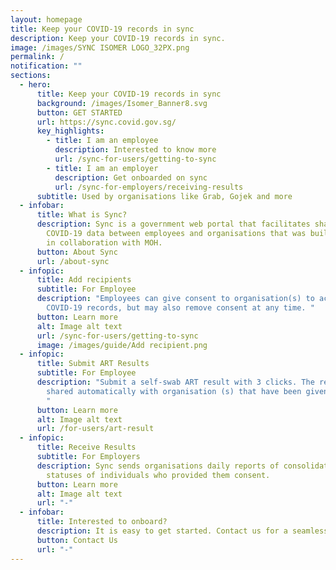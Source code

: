 ```yaml
---
layout: homepage
title: Keep your COVID-19 records in sync
description: Keep your COVID-19 records in sync.
image: /images/SYNC ISOMER LOGO_32PX.png
permalink: /
notification: ""
sections:
  - hero:
      title: Keep your COVID-19 records in sync
      background: /images/Isomer_Banner8.svg
      button: GET STARTED
      url: https://sync.covid.gov.sg/
      key_highlights:
        - title: I am an employee
          description: Interested to know more
          url: /sync-for-users/getting-to-sync
        - title: I am an employer
          description: Get onboarded on sync
          url: /sync-for-employers/receiving-results
      subtitle: Used by organisations like Grab, Gojek and more
  - infobar:
      title: What is Sync?
      description: Sync is a government web portal that facilitates sharing of
        COVID-19 data between employees and organisations that was build by OGP
        in collaboration with MOH.
      button: About Sync
      url: /about-sync
  - infopic:
      title: Add recipients
      subtitle: For Employee
      description: "Employees can give consent to organisation(s) to access their
        COVID-19 records, but may also remove consent at any time. "
      button: Learn more
      alt: Image alt text
      url: /sync-for-users/getting-to-sync
      image: /images/guide/Add recipient.png
  - infopic:
      title: Submit ART Results
      subtitle: For Employee
      description: "Submit a self-swab ART result with 3 clicks. The results will be
        shared automatically with organisation (s) that have been given consent.
        "
      button: Learn more
      alt: Image alt text
      url: /for-users/art-result
  - infopic:
      title: Receive Results
      subtitle: For Employers
      description: Sync sends organisations daily reports of consolidated COVID-19
        statuses of individuals who provided them consent.
      button: Learn more
      alt: Image alt text
      url: "-"
  - infobar:
      title: Interested to onboard?
      description: It is easy to get started. Contact us for a seamless onboarding journey.
      button: Contact Us
      url: "-"
---
```

